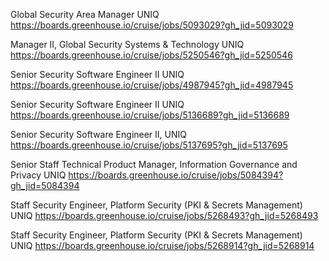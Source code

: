 Global Security Area Manager UNIQ https://boards.greenhouse.io/cruise/jobs/5093029?gh_jid=5093029

Manager II, Global Security Systems & Technology UNIQ https://boards.greenhouse.io/cruise/jobs/5250546?gh_jid=5250546

Senior Security Software Engineer II UNIQ https://boards.greenhouse.io/cruise/jobs/4987945?gh_jid=4987945

Senior Security Software Engineer II UNIQ https://boards.greenhouse.io/cruise/jobs/5136689?gh_jid=5136689

Senior Security Software Engineer II,  UNIQ https://boards.greenhouse.io/cruise/jobs/5137695?gh_jid=5137695

Senior Staff Technical Product Manager, Information Governance and Privacy UNIQ https://boards.greenhouse.io/cruise/jobs/5084394?gh_jid=5084394

Staff Security Engineer, Platform Security (PKI & Secrets Management) UNIQ https://boards.greenhouse.io/cruise/jobs/5268493?gh_jid=5268493

Staff Security Engineer, Platform Security (PKI & Secrets Management) UNIQ https://boards.greenhouse.io/cruise/jobs/5268914?gh_jid=5268914

